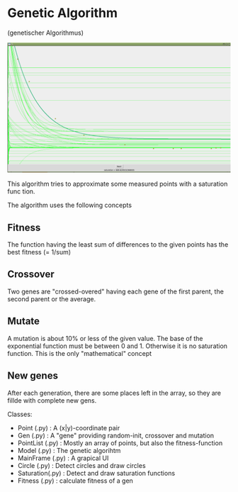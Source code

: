 Genetic Algorithm
=================
(genetischer Algorithmus)

![Screenshot](https://github.com/pheek/genetischerAlgorithmus/blob/main/Screenshot.png)

This algorithm tries to approximate some measured points with a saturation func
tion.

The algorithm uses the following concepts

Fitness
-------
The function having the least sum of differences to the given points has the best fitness (= 1/sum)

Crossover
---------
Two genes are "crossed-overed" having each gene of the first parent, the second parent or the average.

Mutate
------
A mutation is about 10% or less of the given value. The base of the exponential function must be between 0 and 1. Otherwise it is no saturation function. This is the only "mathematical" concept

New genes
---------
After each generation, there are some places left in the array, so they are fillde with complete new gens.

Classes:

* Point (.py)     : A (x|y)-coordinate pair
* Gen   (.py)     : A "gene" providing random-init, crossover and mutation
* PointList (.py) : Mostly an array of points, but also the fitness-function
* Model (.py)     : The genetic algorihtm
* MainFrame (.py) : A grapical UI
* Circle (.py)    : Detect circles and draw circles
* Saturation(.py) : Detect and draw saturation functions
* Fitness (.py)   : calculate fitness of a gen




